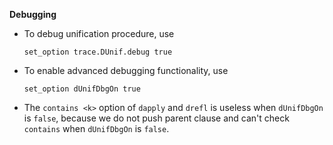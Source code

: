 __Debugging__
* To debug unification procedure, use
  ```
  set_option trace.DUnif.debug true
  ```
* To enable advanced debugging functionality, use
  ```
  set_option dUnifDbgOn true
  ```
* The ```contains <k>``` option of ```dapply``` and ```drefl``` is useless when ```dUnifDbgOn``` is ```false```, because we do not push parent clause and can't check ```contains``` when ```dUnifDbgOn``` is ```false```.